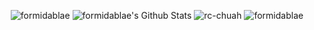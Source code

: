 <p align="center">
	<img src="https://github-profile-trophy.vercel.app/?username=formidablae" alt="formidablae" />
	<img alt="formidablae's Github Stats" src="https://github-readme-stats.vercel.app/api?username=formidablae&show_icons=true&include_all_commits=true&count_private=true&hide_border=true&theme=dark" />
	<img src="https://github-readme-streak-stats.herokuapp.com/?user=formidablae&include_all_commits=true&hide_border=true&theme=dark" alt="rc-chuah" />
	<img title="formidablae" src="https://github-readme-stats.vercel.app/api/top-langs/?username=formidablae&layout=compact&langs_count=10&include_all_commits=true&hide_border=true&theme=dark">
</p>
